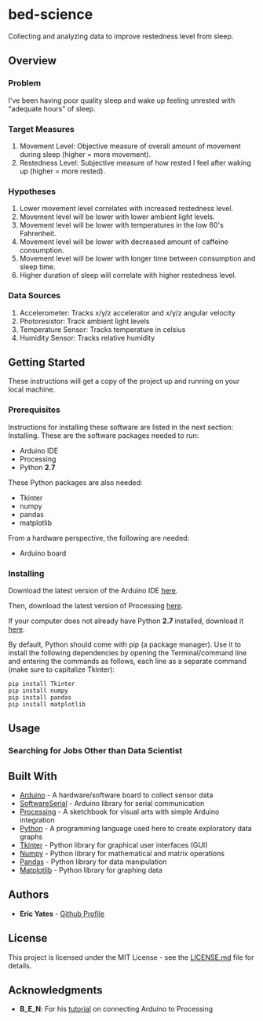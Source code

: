 # bed-science

Collecting and analyzing data to improve restedness level from sleep.

## Overview

### Problem

I've been having poor quality sleep and wake up feeling unrested with "adequate hours" of sleep.

### Target Measures

  1) Movement Level: Objective measure of overall amount of movement during sleep (higher = more movement).
  2) Restedness Level: Subjective measure of how rested I feel after waking up (higher = more rested).

### Hypotheses

  1) Lower movement level correlates with increased restedness level.
  2) Movement level will be lower with lower ambient light levels.
  3) Movement level will be lower with temperatures in the low 60's Fahrenheit.
  4) Movement level will be lower with decreased amount of caffeine consumption.
  5) Movement level will be lower with longer time between consumption and sleep time.
  6) Higher duration of sleep will correlate with higher restedness level.

### Data Sources

  1) Accelerometer: Tracks x/y/z accelerator and x/y/z angular velocity
  2) Photoresistor: Track ambient light levels
  3) Temperature Sensor: Tracks temperature in celsius
  4) Humidity Sensor: Tracks relative humidity


## Getting Started

These instructions will get a copy of the project up and running on your local machine.

### Prerequisites

Instructions for installing these software are listed in the next section: Installing. These are the software packages needed to run:

* Arduino IDE
* Processing
* Python **2.7**

These Python packages are also needed:

* Tkinter
* numpy
* pandas
* matplotlib

From a hardware perspective, the following are needed:

* Arduino board

### Installing

Download the latest version of the Arduino IDE [here](https://www.arduino.cc/en/Main/Software). 

Then, download the latest version of Processing [here](https://processing.org/download/).

If your computer does not already have Python **2.7** installed, download it [here](https://www.python.org/downloads/).

By default, Python should come with pip (a package manager). Use it to install the following dependencies by opening the Terminal/command line and entering the commands as follows, each line as a separate command (make sure to capitalize Tkinter):

```
pip install Tkinter
pip install numpy
pip install pandas
pip install matplotlib
```


## Usage

### 

### Searching for Jobs Other than Data Scientist




## Built With

* [Arduino](https://www.arduino.cc/en/Guide/Introduction) - A hardware/software board to collect sensor data
* [SoftwareSerial](https://www.arduino.cc/en/Reference/softwareSerial) - Arduino library for serial communication
* [Processing](https://processing.org/overview/) - A sketchbook for visual arts with simple Arduino integration
* [Python](https://www.python.org/about/) - A programming language used here to create exploratory data graphs
* [Tkinter](https://docs.python.org/2/library/tkinter.html) - Python library for graphical user interfaces (GUI)
* [Numpy](http://www.numpy.org/) - Python library for mathematical and matrix operations 
* [Pandas](https://pandas.pydata.org/pandas-docs/stable/) - Python library for data manipulation
* [Matplotlib](https://matplotlib.org/) - Python library for graphing data


## Authors

* **Eric Yates** - [Github Profile](https://github.com/eric-yates)

## License

This project is licensed under the MIT License - see the [LICENSE.md](/LICENSE.md) file for details.

## Acknowledgments

* **B_E_N**: For his [tutorial](https://learn.sparkfun.com/tutorials/connecting-arduino-to-processing) on connecting Arduino to Processing  
